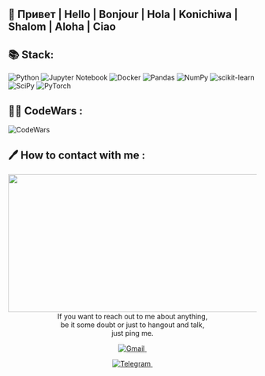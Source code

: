 ## 👋 Привет | Hello | Bonjour | Hola | Konichiwa | Shalom | Aloha | Ciao

## 📚 Stack:

![Python](https://img.shields.io/badge/python-3670A0?style=for-the-badge&logo=python&logoColor=ffdd54)
![Jupyter Notebook](https://img.shields.io/badge/jupyter-%23FA0F00.svg?style=for-the-badge&logo=jupyter&logoColor=white)
![Docker](https://img.shields.io/badge/docker-%230db7ed.svg?style=for-the-badge&logo=docker&logoColor=white)
![Pandas](https://img.shields.io/badge/pandas-%23150458.svg?style=for-the-badge&logo=pandas&logoColor=white)
![NumPy](https://img.shields.io/badge/numpy-%23013243.svg?style=for-the-badge&logo=numpy&logoColor=white)
![scikit-learn](https://img.shields.io/badge/scikit--learn-%23F7931E.svg?style=for-the-badge&logo=scikit-learn&logoColor=white)
![SciPy](https://img.shields.io/badge/SciPy-%230C55A5.svg?style=for-the-badge&logo=scipy&logoColor=%white)
![PyTorch](https://img.shields.io/badge/PyTorch-%23EE4C2C.svg?style=for-the-badge&logo=PyTorch&logoColor=white)

## 🐱‍👤 CodeWars :

![CodeWars](https://www.codewars.com/users/valerii.stoenko/badges/large)

## 🖊 How to contact with me :

<img src="./assets/contact.gif" align="right" width="530.5px" height="280.5px">
<br>
<br>
<br>
<br>
<p align="center">If you want to reach out to me about anything,<br>
be it some doubt or just to hangout and talk,<br>
just ping me.</p>

<p align="center"><a href="mailto:valerii.stoenko@gmail.com"><img src="https://img.shields.io/badge/Gmail-D14836?style=for-the-badge&logo=gmail&logoColor=white" title="Telegram" alt="Gmail"/>&nbsp;</a></p>
<p align="center"><a href="https://t.me/g1adius"><img src="https://img.shields.io/badge/Telegram-2CA5E0?style=for-the-badge&logo=telegram&logoColor=white" title="Telegram" alt="Telegram"/>&nbsp;</a></p>

<br>
<br>
<br>
